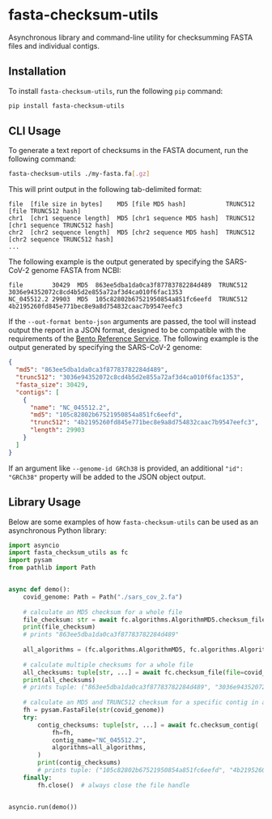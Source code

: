 # fasta-checksum-utils

Asynchronous library and command-line utility for checksumming FASTA files and individual contigs.


## Installation

To install `fasta-checksum-utils`, run the following `pip` command:

```bash
pip install fasta-checksum-utils
```


## CLI Usage

To generate a text report of checksums in the FASTA document, run the following command:

```bash
fasta-checksum-utils ./my-fasta.fa[.gz]
```

This will print output in the following tab-delimited format:

```
file  [file size in bytes]    MD5 [file MD5 hash]           TRUNC512  [file TRUNC512 hash]
chr1  [chr1 sequence length]  MD5 [chr1 sequence MD5 hash]  TRUNC512  [chr1 sequence TRUNC512 hash]
chr2  [chr2 sequence length]  MD5 [chr2 sequence MD5 hash]  TRUNC512  [chr2 sequence TRUNC512 hash]
...
```

The following example is the output generated by specifying the SARS-CoV-2 genome FASTA from NCBI:

```
file        30429  MD5  863ee5dba1da0ca3f87783782284d489  TRUNC512  3036e94352072c8cd4b5d2e855a72af3d4ca010f6fac1353
NC_045512.2 29903  MD5  105c82802b67521950854a851fc6eefd  TRUNC512  4b2195260fd845e771bec8e9a8d754832caac7b9547eefc3
```

If the `--out-format bento-json` arguments are passed, the tool will instead output the report in a JSON
format, designed to be compatible with the requirements of the 
[Bento Reference Service](https://github.com/bento-platform/bento_reference_service). The following example
is the output generated by specifying the SARS-CoV-2 genome:

```json
{
  "md5": "863ee5dba1da0ca3f87783782284d489",
  "trunc512": "3036e94352072c8cd4b5d2e855a72af3d4ca010f6fac1353",
  "fasta_size": 30429,
  "contigs": [
    {
      "name": "NC_045512.2",
      "md5": "105c82802b67521950854a851fc6eefd",
      "trunc512": "4b2195260fd845e771bec8e9a8d754832caac7b9547eefc3",
      "length": 29903
    }
  ]
}
```

If an argument like `--genome-id GRCh38` is provided, an additional `"id": "GRCh38"` property will be added to the
JSON object output.


## Library Usage

Below are some examples of how `fasta-checksum-utils` can be used as an asynchronous Python library:

```python
import asyncio
import fasta_checksum_utils as fc
import pysam
from pathlib import Path


async def demo():
    covid_genome: Path = Path("./sars_cov_2.fa")
    
    # calculate an MD5 checksum for a whole file
    file_checksum: str = await fc.algorithms.AlgorithmMD5.checksum_file(covid_genome)
    print(file_checksum)
    # prints "863ee5dba1da0ca3f87783782284d489"
    
    all_algorithms = (fc.algorithms.AlgorithmMD5, fc.algorithms.AlgorithmTRUNC512)
    
    # calculate multiple checksums for a whole file
    all_checksums: tuple[str, ...] = await fc.checksum_file(file=covid_genome, algorithms=all_algorithms)
    print(all_checksums)
    # prints tuple: ("863ee5dba1da0ca3f87783782284d489", "3036e94352072c8cd4b5d2e855a72af3d4ca010f6fac1353")
    
    # calculate an MD5 and TRUNC512 checksum for a specific contig in a PySAM FASTA file:
    fh = pysam.FastaFile(str(covid_genome))
    try:
        contig_checksums: tuple[str, ...] = await fc.checksum_contig(
            fh=fh, 
            contig_name="NC_045512.2", 
            algorithms=all_algorithms,
        )
        print(contig_checksums)
        # prints tuple: ("105c82802b67521950854a851fc6eefd", "4b2195260fd845e771bec8e9a8d754832caac7b9547eefc3")
    finally:
        fh.close()  # always close the file handle


asyncio.run(demo())
```
